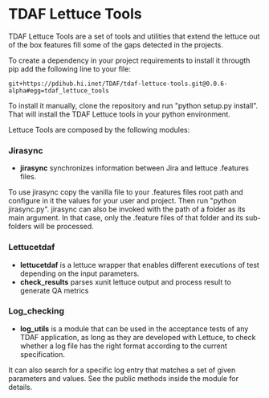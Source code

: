 TDAF Lettuce Tools
==========

TDAF Lettuce Tools are a set of tools and utilities that extend the lettuce out of the box features fill some of the gaps detected in the projects.

To create a dependency in your project requirements to install it througth pip add the following line to your file:

	git+https://pdihub.hi.inet/TDAF/tdaf-lettuce-tools.git@0.0.6-alpha#egg=tdaf_lettuce_tools

To install it manually, clone the repository and run "python setup.py install". That will install the TDAF Lettuce tools in your python environment.
	
Lettuce Tools are composed by the following modules:

### Jirasync

* **jirasync** synchronizes information between Jira and lettuce .features files.

To use jirasync copy the vanilla file to your .features files root path and configure in it the values for your user and project. Then run "python jirasync.py". jirasync can also be invoked with the path of a folder as its main argument. In that case, only the .feature files of that folder and its sub-folders will be processed.

### Lettucetdaf

* **lettucetdaf** is a lettuce wrapper that enables different executions of test depending on the input parameters.
* **check_results** parses xunit lettuce output and process result to generate QA metrics

### Log_checking

* **log_utils** is a module that can be used in the acceptance tests of any TDAF application, as long as they are developed with Lettuce, to check whether a log file has the right format according to the current specification. 

It can also search for a specific log entry that matches a set of given parameters and values. See the public methods inside the module for details.
